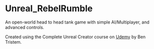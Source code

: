 # Unreal_RebelRumble

An open-world head to head tank game with simple AI/Multiplayer, and advanced controls.

Created using the Complete Unreal Creator course on [Udemy](https:www.udemy.com/unrealcourse) by Ben Tristem.
